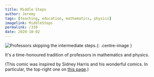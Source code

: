 ```yaml
---
title: Middle Steps
author: Jeremy
tags: [teaching, education, mathematics, physics]
imagelink: MiddleSteps
permalink: /339
date: 2020-10-02
---
```


![Professors skipping the intermediate steps.](https://res.cloudinary.com/dh3hm8pb7/image/upload/c_scale,q_auto:best/v1535842782/Handwaving/Published/MiddleSteps.png){: .centre-image }

It's a time-honoured tradition of professors in mathematics and physics.

(This comic was inspired by Sidney Harris and his wonderful comics. In particular, the top-right one on [this page](http://sciencecartoonsplus.com/gallery/math/index.php).)
